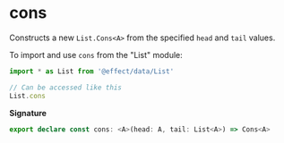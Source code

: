 # cons

Constructs a new `List.Cons<A>` from the specified `head` and `tail` values.

To import and use `cons` from the "List" module:

```ts
import * as List from '@effect/data/List'

// Can be accessed like this
List.cons
```

**Signature**

```ts
export declare const cons: <A>(head: A, tail: List<A>) => Cons<A>
```
